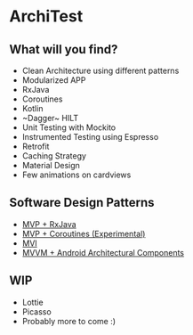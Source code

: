 # ArchiTest

## What will you find?
* Clean Architecture using different patterns
* Modularized APP
* RxJava
* Coroutines
* Kotlin
* ~Dagger~ HILT
* Unit Testing with Mockito
* Instrumented Testing using Espresso
* Retrofit
* Caching Strategy
* Material Design
* Few animations on cardviews

## Software Design Patterns
* [MVP + RxJava](https://github.com/ollerandres/bhtt/tree/master)
* [MVP + Coroutines (Experimental)](https://github.com/ollerandres/bhtt/tree/enhancement/coroutines)
* [MVI](https://github.com/ollerandres/bhtt/tree/enhancement/mvi)
* [MVVM + Android Architectural Components](https://github.com/ollerandres/bhtt/tree/enhancement/mvvm)

## WIP
* Lottie
* Picasso
* Probably more to come :)
